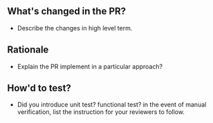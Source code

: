 ## What's changed in the PR?
* Describe the changes in high level term. 

## Rationale
* Explain the PR implement in a particular approach? 

## How'd to test?
* Did you introduce unit test? functional test? in the event of manual verification, list the instruction for your reviewers to follow.
